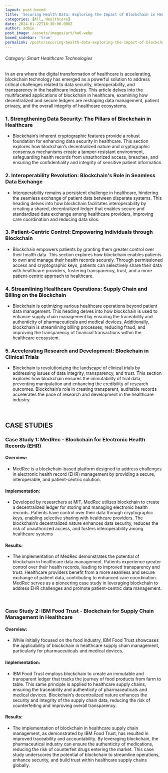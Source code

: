 ```yaml
---
layout: post-boxed
title: 'Securing Health Data: Exploring the Impact of Blockchain in Healthcare'
categories: [All, Healthcare]
date: 2024-01-22T18:30:00.000Z
author: admin
post_image: /assets/images/art/ha6.webp
boxed_sidebar: 'true'
permalink: /posts/securing-health-data-exploring-the-impact-of-blockchain-in-healthcare
---
```


###### Category: Smart Healthcare Technologies

In an era where the digital transformation of healthcare is accelerating, blockchain technology has emerged as a powerful solution to address critical challenges related to data security, interoperability, and transparency in the healthcare industry. This article delves into the multifaceted applications of blockchain in healthcare, examining how decentralized and secure ledgers are reshaping data management, patient privacy, and the overall integrity of healthcare ecosystems.

### 1. Strengthening Data Security: The Pillars of Blockchain in Healthcare

* Blockchain’s inherent cryptographic features provide a robust foundation for enhancing data security in healthcare. This section explores how blockchain’s decentralized nature and cryptographic consensus mechanisms create a tamper-resistant environment, safeguarding health records from unauthorized access, breaches, and ensuring the confidentiality and integrity of sensitive patient information.

### 2. Interoperability Revolution: Blockchain's Role in Seamless Data Exchange

* Interoperability remains a persistent challenge in healthcare, hindering the seamless exchange of patient data between disparate systems. This heading delves into how blockchain facilitates interoperability by creating a shared, decentralized ledger that enables secure and standardized data exchange among healthcare providers, improving care coordination and reducing data silos.

### 3. Patient-Centric Control: Empowering Individuals through Blockchain

* Blockchain empowers patients by granting them greater control over their health data. This section explores how blockchain enables patients to own and manage their health records securely. Through permissioned access and cryptographic keys, patients can selectively share their data with healthcare providers, fostering transparency, trust, and a more patient-centric approach to healthcare.

### 4. Streamlining Healthcare Operations: Supply Chain and Billing on the Blockchain

* Blockchain is optimizing various healthcare operations beyond patient data management. This heading delves into how blockchain is used to enhance supply chain management by ensuring the traceability and authenticity of pharmaceuticals and medical devices. Additionally, blockchain is streamlining billing processes, reducing fraud, and improving the transparency of financial transactions within the healthcare ecosystem.

### 5. Accelerating Research and Development: Blockchain in Clinical Trials

* Blockchain is revolutionizing the landscape of clinical trials by addressing issues of data integrity, transparency, and trust. This section explores how blockchain ensures the immutability of trial data, preventing manipulation and enhancing the credibility of research outcomes. Blockchain’s role in creating transparent, auditable records accelerates the pace of research and development in the healthcare industry.

<br>

## CASE STUDIES

### Case Study 1: MedRec - Blockchain for Electronic Health Records (EHR)

#### Overview:

* MedRec is a blockchain-based platform designed to address challenges in electronic health record (EHR) management by providing a secure, interoperable, and patient-centric solution.

#### Implementation:

* Developed by researchers at MIT, MedRec utilizes blockchain to create a decentralized ledger for storing and managing electronic health records. Patients have control over their data through cryptographic keys, enabling selective sharing with healthcare providers. The blockchain’s decentralized nature enhances data security, reduces the risk of unauthorized access, and fosters interoperability among healthcare systems

#### Results:

* The implementation of MedRec demonstrates the potential of blockchain in healthcare data management. Patients experience greater control over their health records, leading to improved transparency and trust. Healthcare providers benefit from a more seamless and secure exchange of patient data, contributing to enhanced care coordination. MedRec serves as a pioneering case study in leveraging blockchain to address EHR challenges and promote patient-centric data management.

<br>

### Case Study 2: IBM Food Trust - Blockchain for Supply Chain Management in Healthcare

#### Overview:

* While initially focused on the food industry, IBM Food Trust showcases the applicability of blockchain in healthcare supply chain management, particularly for pharmaceuticals and medical devices.

#### Implementation:

* IBM Food Trust employs blockchain to create an immutable and transparent ledger that tracks the journey of food products from farm to table. This same principle is applied to healthcare supply chains, ensuring the traceability and authenticity of pharmaceuticals and medical devices. Blockchain’s decentralized nature enhances the security and integrity of the supply chain data, reducing the risk of counterfeiting and improving overall transparency.

#### Results:

* The implementation of blockchain in healthcare supply chain management, as demonstrated by IBM Food Trust, has resulted in improved traceability and accountability. By leveraging blockchain, the pharmaceutical industry can ensure the authenticity of medications, reducing the risk of counterfeit drugs entering the market. This case study underscores the potential of blockchain to streamline operations, enhance security, and build trust within healthcare supply chains globally.
